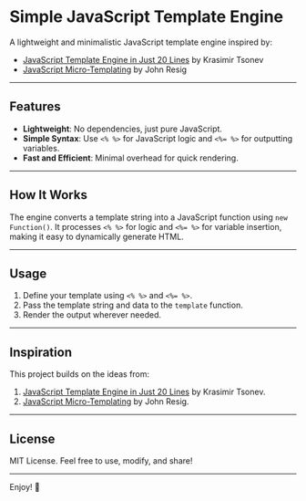# Simple JavaScript Template Engine

A lightweight and minimalistic JavaScript template engine inspired by:

- [JavaScript Template Engine in Just 20 Lines](https://krasimirtsonev.com/blog/article/Javascript-template-engine-in-just-20-line) by Krasimir Tsonev
- [JavaScript Micro-Templating](https://johnresig.com/blog/javascript-micro-templating/) by John Resig

---

## Features

- **Lightweight**: No dependencies, just pure JavaScript.
- **Simple Syntax**: Use `<% %>` for JavaScript logic and `<%= %>` for outputting variables.
- **Fast and Efficient**: Minimal overhead for quick rendering.

---

## How It Works

The engine converts a template string into a JavaScript function using `new Function()`. It processes `<% %>` for logic and `<%= %>` for variable insertion, making it easy to dynamically generate HTML.

---

## Usage

1. Define your template using `<% %>` and `<%= %>`.
2. Pass the template string and data to the `template` function.
3. Render the output wherever needed.

---

## Inspiration

This project builds on the ideas from:

1. [JavaScript Template Engine in Just 20 Lines](https://krasimirtsonev.com/blog/article/Javascript-template-engine-in-just-20-line) by Krasimir Tsonev.
2. [JavaScript Micro-Templating](https://johnresig.com/blog/javascript-micro-templating/) by John Resig.

---

## License

MIT License. Feel free to use, modify, and share!

---

Enjoy! 🚀
